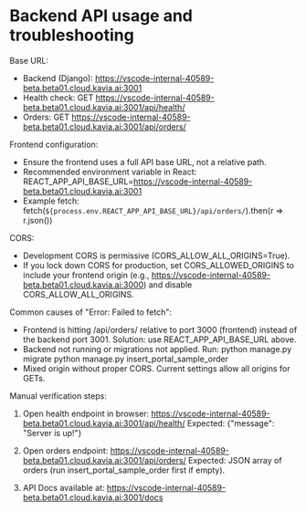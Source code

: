 # Backend API usage and troubleshooting

Base URL:
- Backend (Django): https://vscode-internal-40589-beta.beta01.cloud.kavia.ai:3001
- Health check: GET https://vscode-internal-40589-beta.beta01.cloud.kavia.ai:3001/api/health/
- Orders: GET https://vscode-internal-40589-beta.beta01.cloud.kavia.ai:3001/api/orders/

Frontend configuration:
- Ensure the frontend uses a full API base URL, not a relative path.
- Recommended environment variable in React: REACT_APP_API_BASE_URL=https://vscode-internal-40589-beta.beta01.cloud.kavia.ai:3001
- Example fetch:
  fetch(`${process.env.REACT_APP_API_BASE_URL}/api/orders/`).then(r => r.json())

CORS:
- Development CORS is permissive (CORS_ALLOW_ALL_ORIGINS=True).
- If you lock down CORS for production, set CORS_ALLOWED_ORIGINS to include your frontend origin (e.g., https://vscode-internal-40589-beta.beta01.cloud.kavia.ai:3000) and disable CORS_ALLOW_ALL_ORIGINS.

Common causes of "Error: Failed to fetch":
- Frontend is hitting /api/orders/ relative to port 3000 (frontend) instead of the backend port 3001. Solution: use REACT_APP_API_BASE_URL above.
- Backend not running or migrations not applied. Run:
  python manage.py migrate
  python manage.py insert_portal_sample_order
- Mixed origin without proper CORS. Current settings allow all origins for GETs.

Manual verification steps:
1) Open health endpoint in browser:
   https://vscode-internal-40589-beta.beta01.cloud.kavia.ai:3001/api/health/
   Expected: {"message": "Server is up!"}

2) Open orders endpoint:
   https://vscode-internal-40589-beta.beta01.cloud.kavia.ai:3001/api/orders/
   Expected: JSON array of orders (run insert_portal_sample_order first if empty).

3) API Docs available at:
   https://vscode-internal-40589-beta.beta01.cloud.kavia.ai:3001/docs
